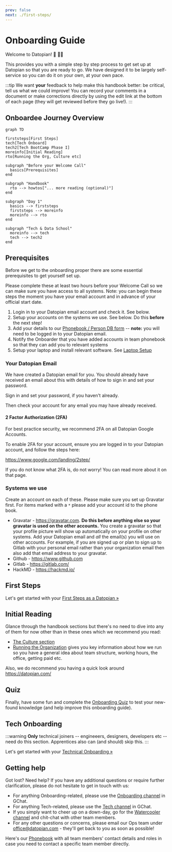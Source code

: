 ```yaml
---
prev: false
next: ./first-steps/
---
```


# Onboarding Guide

Welcome to Datopian! 🚀 👩‍🚀

This provides you with a simple step by step process to get set up at Datopian so that you are ready to go. We have designed it to be largely self-service so you can do it on your own, at your own pace.

:::tip
We want **your** feedback to help make this handbook better: be critical, tell us what we could improve! You can record your comments in a document or make corrections directly by using the edit link at the bottom of each page (they will get reviewed before they go live!).
:::

## Onboardee Journey Overview

```mermaid
graph TD

firststeps[First Steps]
tech[Tech Onboard]
tech2[Tech BootCamp Phase I]
moreinfo[Initial Reading]
rto[Running the Org, Culture etc]

subgraph "Before your Welcome Call"
  basics[Prerequisites]
end

subgraph "Handbook"
  rto --> howtos["... more reading (optional)"]
end

subgraph "Day 1"
  basics --> firststeps
  firststeps --> moreinfo 
  moreinfo --> rto
end

subgraph "Tech & Data School"
  moreinfo --> tech
  tech --> tech2
end
```

<mermaid />

## Prerequisites 

Before we get to the onboarding proper there are some essential prerequisites to get yourself set up.

Please complete these at least two hours before your Welcome Call so we can make sure you have access to all systems. Note: you can begin these steps the moment you have your email account and in advance of your official start date.

1. Login in to your Datopian email account and check it. See below.
2. Setup your accounts on the systems we use. See below. Do this **before** the next step!
3. Add your details to our [Phonebook / Person DB form][googleform] -- **note:** you will need to be logged in to your Datopian email.
4. Notify the Onboarder that you have added accounts in team phonebook so that they can add you to relevant systems
5. Setup your laptop and install relevant software. See [Laptop Setup][laptop]


[googleform]: https://docs.google.com/forms/d/e/1FAIpQLSfFi5egs4lQFkqJ-M_UGl3KnY0Bip0vLl_qEhdPIhEVlTiWkQ/viewform?usp=sf_link
[laptop]: /laptop-setup/

### Your Datopian Email

We have created a Datopian email for you. You should already have received an email about this with details of how to sign in and set your password.

Sign in and set your password, if you haven't already.

Then check your account for any email you may have already received.

#### 2 Factor Authorization (2FA)

For best practice security, we recommend 2FA on all Datopian Google Accounts.

To enable 2FA for your account, ensure you are logged in to your Datopian account, and follow the steps here:

https://www.google.com/landing/2step/

If you do not know what 2FA is, do not worry! You can read more about it on that page.

### Systems we use

Create an account on each of these. Please make sure you set up Gravatar first. For items marked with a `*` please add your account id to the phone book.

* Gravatar - https://gravatar.com. **Do this before anything else so your gravatar is used on the other accounts.** You create a gravatar so that your profile picture will show up automatically on your profile on other systems. Add your Datopian email and *all* the email(s) you will use on other accounts. For example, if you are signed up or plan to sign up to Gitlab with your personal email rather than your organization email then also add that email address to your gravatar.
* Github - https://www.github.com
* Gitlab - https://gitlab.com/
* HackMD - https://hackmd.io/


## First Steps

Let's get started with your [First Steps as a Datopian &raquo;][first-steps]

[first-steps]: ./first-steps/


## Initial Reading

Glance through the handbook sections but there's no need to dive into any of them for now other than in these ones which we recommend you read:

* [The Culture section](/culture/)
* [Running the Organization](/running-the-org/) gives you key information about how we run so you have a general idea about team structure, working hours, the office, getting paid etc.

Also, we do recommend you having a quick look around https://datopian.com/ 


## Quiz

Finally, have some fun and complete the [Onboarding Quiz][quiz] to test your new-found knowledge (and help improve this onboarding guide).

[quiz]: https://docs.google.com/forms/d/e/1FAIpQLSdtKZ9D4YpDDJ39HfPUniBcCuiLZ1c92Ri7LvE9nudgs_ZzMg/viewform


## Tech Onboarding

:::warning
**Only** technical joiners -- engineeers, designers, developers etc -- need do this section. Apprentices also can (and should) skip this.
:::

Let's get started with your [Technical Onboarding &raquo;][tech]

[tech]: ./tech/

## Getting help

Got lost? Need help? If you have any additional questions or require further clarification, please do not hesitate to get in touch with us:

* For anything Onboarding-related, please use the [Onboarding channel](https://chat.google.com/room/AAAAQmJneCg) in GChat.
* For anything Tech-related, please use the [Tech channel](https://chat.google.com/room/AAAAS60JAu0) in GChat.
* If you simply want to cheer up on a down-day, go for the [Watercooler channel](https://chat.google.com/room/AAAAVJ0Vn3Q) and chit-chat with other team members. 
* For any other questions or concerns, please email our Ops team under office@datopian.com - they'll get back to you as soon as possible!

Here's our [Phonebook](https://docs.google.com/spreadsheets/d/1hFw3jFHq_TF4m_Z76n0uzBz85UB9Yht4P2IZAPicBOI/edit#gid=129072431) with all team members' contact details and roles in case you need to contact a specific team member directly. 
